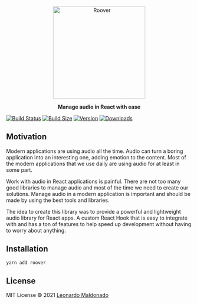<br>
<p align="center">
<a href="https://github.com/leonardomso/roover">
<img src="https://i.imgur.com/sHCo4D0.png" alt="Roover" height="250" width="250"/>
</a>
</p>

<p align="center">
<b>Manage audio in React with ease</b>
</p>

[![Build Status](https://img.shields.io/github/workflow/status/leonardomso/roover/CI?style=flat&colorA=000000&colorB=000000)](https://github.com/leonardomso/roover/actions?query=workflow%3ALint)
[![Build Size](https://img.shields.io/bundlephobia/min/roover?label=bundle%20size&style=flat&colorA=000000&colorB=000000)](https://bundlephobia.com/result?p=roover)
[![Version](https://img.shields.io/npm/v/roover?style=flat&colorA=000000&colorB=000000)](https://www.npmjs.com/package/zustand)
[![Downloads](https://img.shields.io/npm/dt/roover.svg?style=flat&colorA=000000&colorB=000000)](https://www.npmjs.com/package/zustand)

## Motivation

Modern applications are using audio all the time. Audio can turn a boring application into an interesting one, adding emotion to the content. Most of the modern applications that we use daily are using audio for at least in some part.

Work with audio in React applications is painful. There are not too many good libraries to manage audio and most of the time we need to create our solutions. Manage audio in a modern application is important and should be made by using the best tools and libraries.

The idea to create this library was to provide a powerful and lightweight audio library for React apps. A custom React Hook that is easy to integrate with and has a ton of features to help speed up development without having to worry about anything.

## Installation

```bash
yarn add roover
```

## License

MIT License © 2021 [Leonardo Maldonado](https://github.com/leonardomso)
